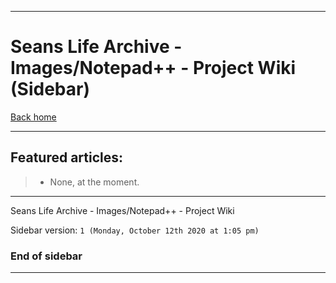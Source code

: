 
***

# Seans Life Archive - Images/Notepad++ - Project Wiki (Sidebar)

[Back home](https://github.com/seanpm2001/SeansLifeArchive_Images_Notepad--/wiki/)

***

## Featured articles:

> * None, at the moment.

***

Seans Life Archive - Images/Notepad++ - Project Wiki

Sidebar version: `1 (Monday, October 12th 2020 at 1:05 pm)`

### End of sidebar

***
